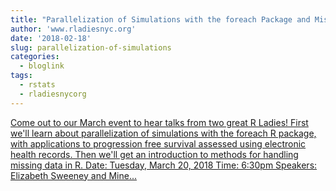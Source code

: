 ```yaml
---
title: "Parallelization of Simulations with the foreach Package and Missing Data in R"
author: 'www.rladiesnyc.org'
date: '2018-02-18'
slug: parallelization-of-simulations
categories:
  - bloglink
tags:
  - rstats
  - rladiesnycorg
---
```


[Come out to our March event to hear talks from two great R Ladies! First we'll learn about parallelization of simulations with the foreach R package, with applications to progression free survival assessed using electronic health records. Then we'll get an introduction to methods for handling missing data in R. Date: Tuesday, March 20, 2018 Time: 6:30pm Speakers: Elizabeth Sweeney and Mine...<click to read more>](http://www.rladiesnyc.org/post/parallelization-foreach-and-missing-data/)

